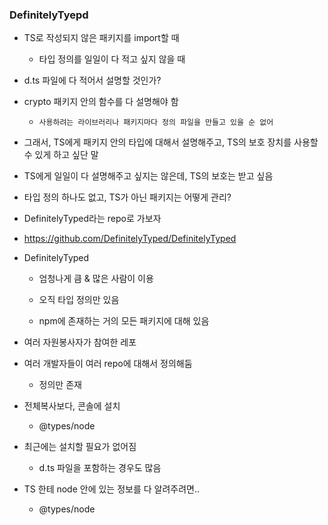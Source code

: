### DefinitelyTyepd 

- TS로 작성되지 않은 패키지를 import할 때

    - 타입 정의를 일일이 다 적고 싶지 않을 때 

- d.ts 파일에 다 적어서 설명할 것인가?

- crypto 패키지 안의 함수를 다 설명해야 함 

    - `사용하려는 라이브러리나 패키지마다 정의 파일을 만들고 있을 순 없어`

- 그래서, TS에게 패키지 안의 타입에 대해서 설명해주고, TS의 보호 장치를 사용할 수 있게 하고 싶단 말 

- TS에게 일일이 다 설명해주고 싶지는 않은데, TS의 보호는 받고 싶음 

- 타입 정의 하나도 없고, TS가 아닌 패키지는 어떻게 관리?

- DefinitelyTyped라는 repo로 가보자 

- https://github.com/DefinitelyTyped/DefinitelyTyped

- DefinitelyTyped

    - 엄청나게 큼 & 많은 사람이 이용 

    - 오직 타입 정의만 있음 

    - npm에 존재하는 거의 모든 패키지에 대해 있음 

- 여러 자원봉사자가 참여한 레포 

- 여러 개발자들이 여러 repo에 대해서 정의해둠 

    - 정의만 존재 

- 전체복사보다, 콘솔에 설치 

    - @types/node

- 최근에는 설치할 필요가 없어짐 

    - d.ts 파일을 포함하는 경우도 많음 

- TS 한테 node 안에 있는 정보를 다 알려주려면..

    - @types/node

    


